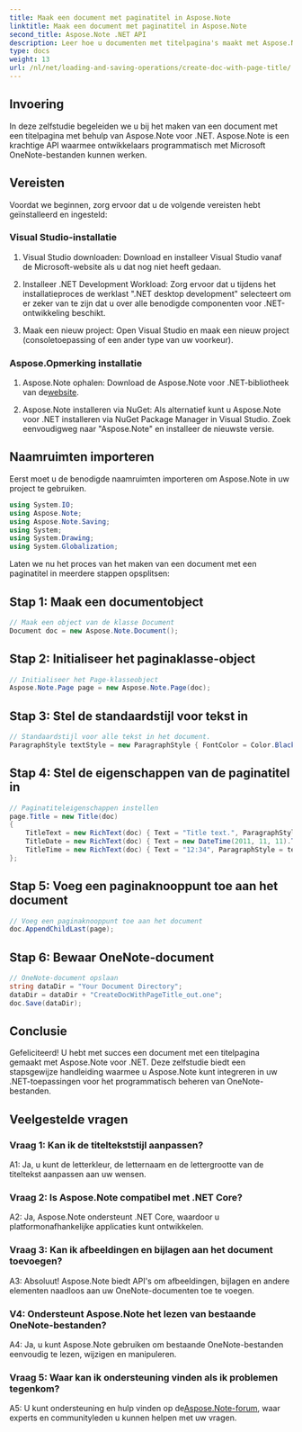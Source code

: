 ```yaml
---
title: Maak een document met paginatitel in Aspose.Note
linktitle: Maak een document met paginatitel in Aspose.Note
second_title: Aspose.Note .NET API
description: Leer hoe u documenten met titelpagina's maakt met Aspose.Note voor .NET. Volg onze stapsgewijze handleiding voor een naadloze integratie.
type: docs
weight: 13
url: /nl/net/loading-and-saving-operations/create-doc-with-page-title/
---
```

## Invoering

In deze zelfstudie begeleiden we u bij het maken van een document met een titelpagina met behulp van Aspose.Note voor .NET. Aspose.Note is een krachtige API waarmee ontwikkelaars programmatisch met Microsoft OneNote-bestanden kunnen werken.

## Vereisten

Voordat we beginnen, zorg ervoor dat u de volgende vereisten hebt geïnstalleerd en ingesteld:

### Visual Studio-installatie

1. Visual Studio downloaden: Download en installeer Visual Studio vanaf de Microsoft-website als u dat nog niet heeft gedaan.

2. Installeer .NET Development Workload: Zorg ervoor dat u tijdens het installatieproces de werklast ".NET desktop development" selecteert om er zeker van te zijn dat u over alle benodigde componenten voor .NET-ontwikkeling beschikt.

3. Maak een nieuw project: Open Visual Studio en maak een nieuw project (consoletoepassing of een ander type van uw voorkeur).

### Aspose.Opmerking installatie

1.  Aspose.Note ophalen: Download de Aspose.Note voor .NET-bibliotheek van de[website](https://releases.aspose.com/note/net/).

2. Aspose.Note installeren via NuGet: Als alternatief kunt u Aspose.Note voor .NET installeren via NuGet Package Manager in Visual Studio. Zoek eenvoudigweg naar "Aspose.Note" en installeer de nieuwste versie.

## Naamruimten importeren

Eerst moet u de benodigde naamruimten importeren om Aspose.Note in uw project te gebruiken.

```csharp
using System.IO;
using Aspose.Note;
using Aspose.Note.Saving;
using System;
using System.Drawing;
using System.Globalization;
```

Laten we nu het proces van het maken van een document met een paginatitel in meerdere stappen opsplitsen:

## Stap 1: Maak een documentobject

```csharp
// Maak een object van de klasse Document
Document doc = new Aspose.Note.Document();
```

## Stap 2: Initialiseer het paginaklasse-object

```csharp
// Initialiseer het Page-klasseobject
Aspose.Note.Page page = new Aspose.Note.Page(doc);
```

## Stap 3: Stel de standaardstijl voor tekst in

```csharp
// Standaardstijl voor alle tekst in het document.
ParagraphStyle textStyle = new ParagraphStyle { FontColor = Color.Black, FontName = "Arial", FontSize = 10 };
```

## Stap 4: Stel de eigenschappen van de paginatitel in

```csharp
// Paginatiteleigenschappen instellen
page.Title = new Title(doc)
{
    TitleText = new RichText(doc) { Text = "Title text.", ParagraphStyle = textStyle },
    TitleDate = new RichText(doc) { Text = new DateTime(2011, 11, 11).ToString("D", CultureInfo.InvariantCulture), ParagraphStyle = textStyle },
    TitleTime = new RichText(doc) { Text = "12:34", ParagraphStyle = textStyle }
};
```

## Stap 5: Voeg een paginaknooppunt toe aan het document

```csharp
// Voeg een paginaknooppunt toe aan het document
doc.AppendChildLast(page);
```

## Stap 6: Bewaar OneNote-document

```csharp
// OneNote-document opslaan
string dataDir = "Your Document Directory";
dataDir = dataDir + "CreateDocWithPageTitle_out.one";
doc.Save(dataDir);
```

## Conclusie

Gefeliciteerd! U hebt met succes een document met een titelpagina gemaakt met Aspose.Note voor .NET. Deze zelfstudie biedt een stapsgewijze handleiding waarmee u Aspose.Note kunt integreren in uw .NET-toepassingen voor het programmatisch beheren van OneNote-bestanden.

## Veelgestelde vragen

### Vraag 1: Kan ik de titeltekststijl aanpassen?

A1: Ja, u kunt de letterkleur, de letternaam en de lettergrootte van de titeltekst aanpassen aan uw wensen.

### Vraag 2: Is Aspose.Note compatibel met .NET Core?

A2: Ja, Aspose.Note ondersteunt .NET Core, waardoor u platformonafhankelijke applicaties kunt ontwikkelen.

### Vraag 3: Kan ik afbeeldingen en bijlagen aan het document toevoegen?

A3: Absoluut! Aspose.Note biedt API's om afbeeldingen, bijlagen en andere elementen naadloos aan uw OneNote-documenten toe te voegen.

### V4: Ondersteunt Aspose.Note het lezen van bestaande OneNote-bestanden?

A4: Ja, u kunt Aspose.Note gebruiken om bestaande OneNote-bestanden eenvoudig te lezen, wijzigen en manipuleren.

### Vraag 5: Waar kan ik ondersteuning vinden als ik problemen tegenkom?

 A5: U kunt ondersteuning en hulp vinden op de[Aspose.Note-forum](https://forum.aspose.com/c/note/28), waar experts en communityleden u kunnen helpen met uw vragen.